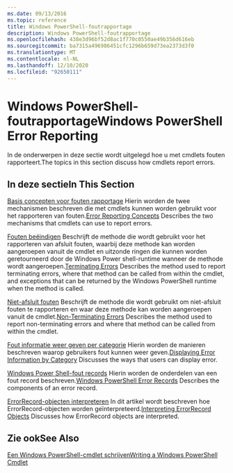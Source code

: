 ```yaml
---
ms.date: 09/13/2016
ms.topic: reference
title: Windows PowerShell-foutrapportage
description: Windows PowerShell-foutrapportage
ms.openlocfilehash: 438e3d96bf52d8ac1f770c0550ae49b356d616eb
ms.sourcegitcommit: ba7315a496986451cfc1296b659d73ea2373d3f0
ms.translationtype: MT
ms.contentlocale: nl-NL
ms.lasthandoff: 12/10/2020
ms.locfileid: "92650111"
---
```

# <a name="windows-powershell-error-reporting"></a><span data-ttu-id="40a3e-103">Windows PowerShell-foutrapportage</span><span class="sxs-lookup"><span data-stu-id="40a3e-103">Windows PowerShell Error Reporting</span></span>

<span data-ttu-id="40a3e-104">In de onderwerpen in deze sectie wordt uitgelegd hoe u met cmdlets fouten rapporteert.</span><span class="sxs-lookup"><span data-stu-id="40a3e-104">The topics in this section discuss how cmdlets report errors.</span></span>

## <a name="in-this-section"></a><span data-ttu-id="40a3e-105">In deze sectie</span><span class="sxs-lookup"><span data-stu-id="40a3e-105">In This Section</span></span>

<span data-ttu-id="40a3e-106">[Basis concepten voor fouten rapportage](./error-reporting-concepts.md) Hierin worden de twee mechanismen beschreven die met cmdlets kunnen worden gebruikt voor het rapporteren van fouten.</span><span class="sxs-lookup"><span data-stu-id="40a3e-106">[Error Reporting Concepts](./error-reporting-concepts.md) Describes the two mechanisms that cmdlets can use to report errors.</span></span>

<span data-ttu-id="40a3e-107">[Fouten beëindigen](./terminating-errors.md) Beschrijft de methode die wordt gebruikt voor het rapporteren van afsluit fouten, waarbij deze methode kan worden aangeroepen vanuit de cmdlet en uitzonde ringen die kunnen worden geretourneerd door de Windows Power shell-runtime wanneer de methode wordt aangeroepen.</span><span class="sxs-lookup"><span data-stu-id="40a3e-107">[Terminating Errors](./terminating-errors.md) Describes the method used to report terminating errors, where that method can be called from within the cmdlet, and exceptions that can be returned by the Windows PowerShell runtime when the method is called.</span></span>

<span data-ttu-id="40a3e-108">[Niet-afsluit fouten](./non-terminating-errors.md) Beschrijft de methode die wordt gebruikt om niet-afsluit fouten te rapporteren en waar deze methode kan worden aangeroepen vanuit de cmdlet.</span><span class="sxs-lookup"><span data-stu-id="40a3e-108">[Non-Terminating Errors](./non-terminating-errors.md) Describes the method used to report non-terminating errors and where that method can be called from within the cmdlet.</span></span>

<span data-ttu-id="40a3e-109">[Fout informatie weer geven per categorie](./displaying-error-information.md) Hierin worden de manieren beschreven waarop gebruikers fout kunnen weer geven.</span><span class="sxs-lookup"><span data-stu-id="40a3e-109">[Displaying Error Information by Category](./displaying-error-information.md) Discusses the ways that users can display error.</span></span>

<span data-ttu-id="40a3e-110">[Windows Power Shell-fout records](./windows-powershell-error-records.md) Hierin worden de onderdelen van een fout record beschreven.</span><span class="sxs-lookup"><span data-stu-id="40a3e-110">[Windows PowerShell Error Records](./windows-powershell-error-records.md) Describes the components of an error record.</span></span>

<span data-ttu-id="40a3e-111">[ErrorRecord-objecten interpreteren](./interpreting-errorrecord-objects.md) In dit artikel wordt beschreven hoe ErrorRecord-objecten worden geïnterpreteerd.</span><span class="sxs-lookup"><span data-stu-id="40a3e-111">[Interpreting ErrorRecord Objects](./interpreting-errorrecord-objects.md) Discusses how ErrorRecord objects are interpreted.</span></span>

## <a name="see-also"></a><span data-ttu-id="40a3e-112">Zie ook</span><span class="sxs-lookup"><span data-stu-id="40a3e-112">See Also</span></span>

[<span data-ttu-id="40a3e-113">Een Windows PowerShell-cmdlet schrijven</span><span class="sxs-lookup"><span data-stu-id="40a3e-113">Writing a Windows PowerShell Cmdlet</span></span>](./writing-a-windows-powershell-cmdlet.md)
